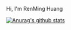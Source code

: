 Hi, I'm RenMing Huang



[![Anurag's github stats](https://github-readme-stats.vercel.app/api?username=RenMing-Huang)](https://github.com/anuraghazra/github-readme-stats)

